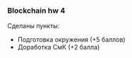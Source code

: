 ### Blockchain hw 4

Сделаны пункты:
 * Подготовка окружения (+5 баллов)
 * Доработка СмК (+2 балла)

